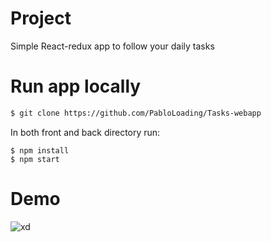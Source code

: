 # Project
Simple React-redux app to follow your daily tasks

# Run app locally


```bash
$ git clone https://github.com/PabloLoading/Tasks-webapp
```
In both front and back directory run:
```
$ npm install
$ npm start
```

# Demo

![xd](https://user-images.githubusercontent.com/90655224/192671024-6555d924-3dc9-4a90-a3f4-b3bcbe4722ae.png)
